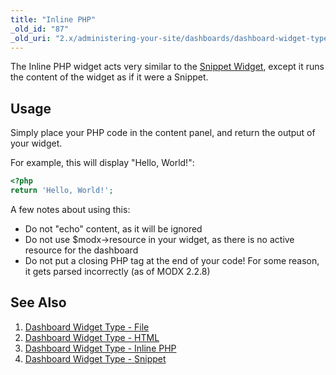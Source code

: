 ```yaml
---
title: "Inline PHP"
_old_id: "87"
_old_uri: "2.x/administering-your-site/dashboards/dashboard-widget-types/dashboard-widget-type-inline-php"
---
```


 The Inline PHP widget acts very similar to the [Snippet Widget](administering-your-site/dashboards/dashboard-widget-types/dashboard-widget-type-snippet "Dashboard Widget Type - Snippet"), except it runs the content of the widget as if it were a Snippet.

## Usage

 Simply place your PHP code in the content panel, and return the output of your widget.

 For example, this will display "Hello, World!":

 ``` php 
<?php
return 'Hello, World!';
```

 A few notes about using this:

- Do not "echo" content, as it will be ignored
- Do not use $modx->resource in your widget, as there is no active resource for the dashboard
- Do not put a closing PHP tag at the end of your code! For some reason, it gets parsed incorrectly (as of MODX 2.2.8)

## See Also

1. [Dashboard Widget Type - File](administering-your-site/dashboards/dashboard-widget-types/dashboard-widget-type-file)
2. [Dashboard Widget Type - HTML](administering-your-site/dashboards/dashboard-widget-types/dashboard-widget-type-html)
3. [Dashboard Widget Type - Inline PHP](administering-your-site/dashboards/dashboard-widget-types/dashboard-widget-type-inline-php)
4. [Dashboard Widget Type - Snippet](administering-your-site/dashboards/dashboard-widget-types/dashboard-widget-type-snippet)
